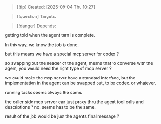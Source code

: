 
>[!tip] Created: [2025-09-04 Thu 10:27]

>[!question] Targets: 

>[!danger] Depends: 

getting told when the agent turn is complete.

In this way, we know the job is done.

but this means we have a special mcp server for codex ?

so swapping out the header of the agent, means that to converse with the agent, you would need the right type of mcp server ?

we could make the mcp server have a standard interface, but the implementation in the agent can be swapped out, to be codex, or whatever.

running tasks seems always the same.

the caller side mcp server can just proxy thru the agent tool calls and descriptions ?
no, seems has to be the same.

result of the job would be just the agents final message ?
